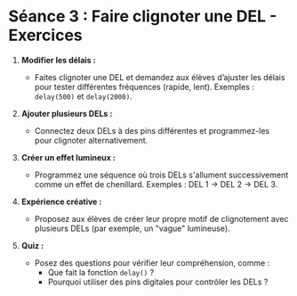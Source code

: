 # **Séance 3 : Faire clignoter une DEL - Exercices**

1. **Modifier les délais :**
   - Faites clignoter une DEL et demandez aux élèves d’ajuster les délais pour tester différentes fréquences (rapide, lent). Exemples : `delay(500)` et `delay(2000)`.

2. **Ajouter plusieurs DELs :**
   - Connectez deux DELs à des pins différentes et programmez-les pour clignoter alternativement.

3. **Créer un effet lumineux :**
   - Programmez une séquence où trois DELs s'allument successivement comme un effet de chenillard. Exemples : DEL 1 → DEL 2 → DEL 3.

4. **Expérience créative :**
   - Proposez aux élèves de créer leur propre motif de clignotement avec plusieurs DELs (par exemple, un "vague" lumineuse).

5. **Quiz :**
   - Posez des questions pour vérifier leur compréhension, comme :
     - Que fait la fonction `delay()` ?
     - Pourquoi utiliser des pins digitales pour contrôler les DELs ?
